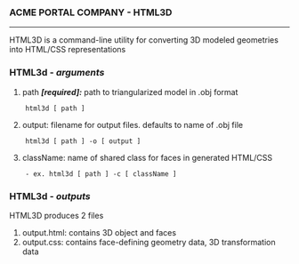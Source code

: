 ### ACME PORTAL COMPANY - HTML3D

---

HTML3D is a command-line utility for converting 3D modeled geometries into HTML/CSS
representations

### HTML3d - ***arguments***
1. path ***[required]:*** path to triangularized model in .obj format
```
    html3d [ path ]
```
2. output: filename for output files. defaults to name of .obj file
```
    html3d [ path ] -o [ output ]
```
3. className: name of shared class for faces in generated HTML/CSS
```
    - ex. html3d [ path ] -c [ className ]
```

### HTML3d - ***outputs***
HTML3D produces 2 files
1. output.html: contains 3D object and faces
2. output.css: contains face-defining geometry data, 3D transformation data
